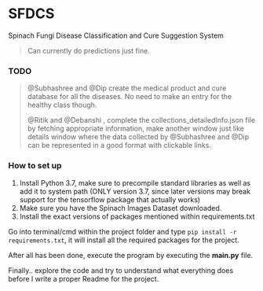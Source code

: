 # SFDCS
Spinach Fungi Disease Classification and Cure Suggestion System

> Can currently do predictions just fine.

### TODO
> 
> @Subhashree and @Dip create the medical product and cure database for all the diseases. No need to make an entry for the healthy class though.
>
> @Ritik and @Debanshi , complete the collections_detailedInfo.json file by fetching appropriate information, make another window just like details window where the data collected by @Subhashree and @Dip can be represented in a good format with clickable links.
>
> 

### How to set up
1. Install Python 3.7, make sure to precompile standard libraries as well as add it to system path (ONLY version 3.7, since later versions may break support for the tensorflow package that actually works)
2. Make sure you have the Spinach Images Dataset downloaded.
3. Install the exact versions of packages mentioned within requirements.txt

Go into terminal/cmd within the project folder and type `pip install -r requirements.txt`, it will install all the required packages for the project.

After all has been done, execute the program by executing the **main.py** file.

Finally.. explore the code and try to understand what everything does before I write a proper Readme for the project.